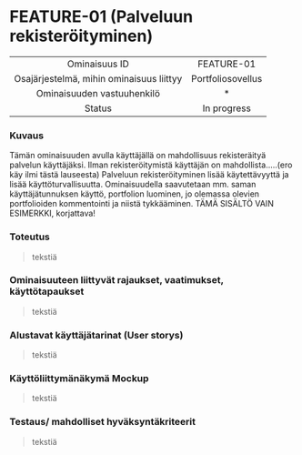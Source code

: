 # FEATURE-01 (Palveluun rekisteröityminen)  


| | |
|:-:|:-:|
| Ominaisuus ID | FEATURE-01 |
| Osajärjestelmä, mihin ominaisuus liittyy | Portfoliosovellus |
| Ominaisuuden vastuuhenkilö | * |
| Status | In progress |  


### Kuvaus   
Tämän ominaisuuden avulla käyttäjällä on mahdollisuus rekisteräityä palvelun käyttäjäksi. Ilman rekisteröitymistä käyttäjän on mahdollista.....(ero käy ilmi tästä lauseesta) Palveluun rekisteröityminen lisää käytettävyyttä ja lisää käyttöturvallisuutta. Ominaisuudella saavutetaan mm. saman käyttäjätunnuksen käyttö, portfolion luominen, jo olemassa olevien portfolioiden kommentointi ja niistä tykkääminen. TÄMÄ SISÄLTÖ VAIN ESIMERKKI, korjattava!
### Toteutus  
> tekstiä
### Ominaisuuteen liittyvät rajaukset, vaatimukset, käyttötapaukset  
> tekstiä
### Alustavat käyttäjätarinat (User storys)  
> tekstiä
### Käyttöliittymänäkymä Mockup  
> tekstiä
### Testaus/ mahdolliset hyväksyntäkriteerit
> tekstiä
